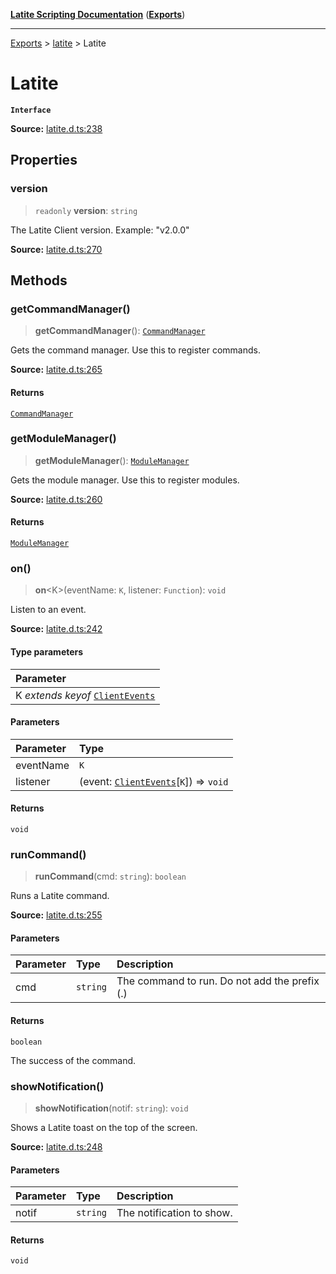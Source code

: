 [**Latite Scripting Documentation**](../../README.md) ([**Exports**](../../exports.md))

---

[Exports](../../exports.md) > [latite](../index.md) > Latite

# Latite

**`Interface`**

**Source:** [latite.d.ts:238](https://github.com/LatiteScripting/latitescripting.github.io/blob/5c29411/definitions/latite.d.ts#L238)

## Properties

### version

> `readonly` **version**: `string`

The Latite Client version. Example: "v2.0.0"

**Source:** [latite.d.ts:270](https://github.com/LatiteScripting/latitescripting.github.io/blob/5c29411/definitions/latite.d.ts#L270)

## Methods

### getCommandManager()

> **getCommandManager**(): [`CommandManager`](../../module.feature_manager_commandmgr/classes/class.CommandManager.md)

Gets the command manager. Use this to register commands.

**Source:** [latite.d.ts:265](https://github.com/LatiteScripting/latitescripting.github.io/blob/5c29411/definitions/latite.d.ts#L265)

#### Returns

[`CommandManager`](../../module.feature_manager_commandmgr/classes/class.CommandManager.md)

### getModuleManager()

> **getModuleManager**(): [`ModuleManager`](../../module.feature_manager_mmgr/interfaces/interface.ModuleManager.md)

Gets the module manager. Use this to register modules.

**Source:** [latite.d.ts:260](https://github.com/LatiteScripting/latitescripting.github.io/blob/5c29411/definitions/latite.d.ts#L260)

#### Returns

[`ModuleManager`](../../module.feature_manager_mmgr/interfaces/interface.ModuleManager.md)

### on()

> **on**\<K\>(eventName: `K`, listener: `Function`): `void`

Listen to an event.

**Source:** [latite.d.ts:242](https://github.com/LatiteScripting/latitescripting.github.io/blob/5c29411/definitions/latite.d.ts#L242)

#### Type parameters

| Parameter                                                       |
| :-------------------------------------------------------------- |
| K _extends_ _keyof_ [`ClientEvents`](interface.ClientEvents.md) |

#### Parameters

| Parameter | Type                                                                |
| :-------- | :------------------------------------------------------------------ |
| eventName | `K`                                                                 |
| listener  | (event: [`ClientEvents`](interface.ClientEvents.md)[`K`]) => `void` |

#### Returns

`void`

### runCommand()

> **runCommand**(cmd: `string`): `boolean`

Runs a Latite command.

**Source:** [latite.d.ts:255](https://github.com/LatiteScripting/latitescripting.github.io/blob/5c29411/definitions/latite.d.ts#L255)

#### Parameters

| Parameter | Type     | Description                                   |
| :-------- | :------- | :-------------------------------------------- |
| cmd       | `string` | The command to run. Do not add the prefix (.) |

#### Returns

`boolean`

The success of the command.

### showNotification()

> **showNotification**(notif: `string`): `void`

Shows a Latite toast on the top of the screen.

**Source:** [latite.d.ts:248](https://github.com/LatiteScripting/latitescripting.github.io/blob/5c29411/definitions/latite.d.ts#L248)

#### Parameters

| Parameter | Type     | Description               |
| :-------- | :------- | :------------------------ |
| notif     | `string` | The notification to show. |

#### Returns

`void`
